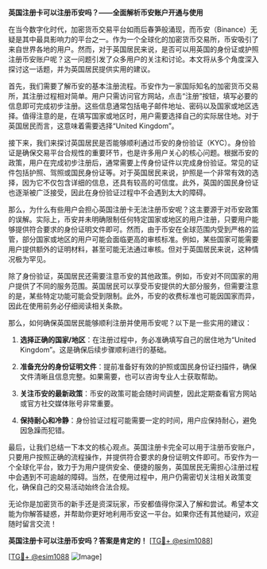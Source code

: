 **英国注册卡可以注册币安吗？——全面解析币安账户开通与使用**

在当今数字化时代，加密货币交易平台如雨后春笋般涌现，而币安（Binance）无疑是其中最具影响力的平台之一。作为一个全球化的加密货币交易所，币安吸引了来自世界各地的用户。然而，对于英国居民来说，是否可以用英国的身份证或护照注册币安账户呢？这一问题引发了众多用户的关注和讨论。本文将从多个角度深入探讨这一话题，并为英国居民提供实用的建议。

首先，我们需要了解币安的基本注册流程。币安作为一家国际知名的加密货币交易所，其注册过程相对简单。用户只需访问官方网站，点击“注册”按钮，填写必要的信息即可完成初步注册。这些信息通常包括电子邮件地址、密码以及国家或地区选择。值得注意的是，在填写国家或地区时，用户需要选择自己的实际居住地。对于英国居民而言，这意味着需要选择“United Kingdom”。

接下来，我们来探讨英国居民是否能够顺利通过币安的身份验证（KYC）。身份验证是确保交易平台合规性的重要环节，也是许多用户关心的核心问题。根据币安的政策，用户在完成初步注册后，通常需要上传身份证件以完成身份验证。常见的证件包括护照、驾照或国民身份证等。对于英国居民来说，护照是一个非常有效的选择，因为它不仅包含详细的信息，还具有较高的可信度。此外，英国的国民身份证也逐渐被广泛接受，因此在身份验证过程中不会遇到太大的障碍。

那么，为什么有些用户会担心英国注册卡无法注册币安呢？这主要源于对币安政策的误解。实际上，币安并未明确限制任何特定国家或地区的用户注册，只要用户能够提供符合要求的身份证明文件即可。然而，由于币安在全球范围内受到严格的监管，部分国家或地区的用户可能会面临更高的审核标准。例如，某些国家可能需要用户提供额外的证明材料，甚至可能无法通过审核。但对于英国居民来说，这种情况极为罕见。

除了身份验证，英国居民还需要注意币安的其他政策。例如，币安对不同国家的用户提供了不同的服务范围。英国居民可以享受币安提供的大部分服务，但需要注意的是，某些特定功能可能会受到限制。此外，币安的收费标准也可能因国家而异，因此在使用前务必仔细阅读相关条款。

那么，如何确保英国居民能够顺利注册并使用币安呢？以下是一些实用的建议：

1. **选择正确的国家/地区**：在注册过程中，务必准确填写自己的居住地为“United Kingdom”。这是确保后续步骤顺利进行的基础。
   
2. **准备充分的身份证明文件**：提前准备好有效的护照或国民身份证扫描件，确保文件清晰且信息完整。如果需要，也可以咨询专业人士获取帮助。

3. **关注币安的最新政策**：币安的政策可能会随时间调整，因此定期查看官方网站或官方社交媒体账号非常重要。

4. **保持耐心和冷静**：身份验证过程可能需要一定的时间，用户应保持耐心，避免因急躁而犯错。

最后，让我们总结一下本文的核心观点。英国注册卡完全可以用于注册币安账户，只要用户按照正确的流程操作，并提供符合要求的身份证明文件即可。币安作为一个全球化平台，致力于为用户提供安全、便捷的服务，英国居民无需担心注册过程中会遇到不可逾越的障碍。当然，在使用过程中，用户仍需密切关注相关政策变化，确保自己的交易活动始终合法合规。

无论你是加密货币的新手还是资深玩家，币安都值得你深入了解和尝试。希望本文能为你解答疑惑，并帮助你更好地利用币安这一平台。如果你还有其他疑问，欢迎随时留言交流！

**英国注册卡可以注册币安吗？答案是肯定的！** [[TG💪+ @esim1088](https://t.me/s/esim1088)]

[[TG💪+ @esim1088](https://t.me/s/esim1088) ![Image](https://i.postimg.cc/4NQfJmqS/Snipaste-2025-05-13-00-14-12.png)]